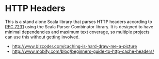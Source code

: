# HTTP Headers


This is a stand alone Scala library that parses HTTP headers according to [RFC 7231](https://tools.ietf.org/html/rfc7231) using the Scala Parser Combinator library.  It is designed to have minimal dependencies and maximum text coverage, so multiple projects can use this without getting involved.

 * http://www.bizcoder.com/caching-is-hard-draw-me-a-picture
 * http://www.mobify.com/blog/beginners-guide-to-http-cache-headers/
